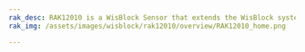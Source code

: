 ```yaml
---
rak_desc: RAK12010 is a WisBlock Sensor that extends the WisBlock system to have ambient light sensing capability. It uses the VEML7700 chip from Vishay Semiconductors with an I2C interface making it easy to build an ambient light data acquisition system.
rak_img: /assets/images/wisblock/rak12010/overview/RAK12010_home.png

---
```


<rk-redirect to="/Product-Categories/WisBlock/RAK12010/Overview/" />
